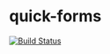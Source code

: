 # quick-forms


[![Build Status](https://travis-ci.com/nokia-wroclaw/innovativeproject-quick-forms.svg?branch=master)](https://travis-ci.com/nokia-wroclaw/innovativeproject-quick-forms)

